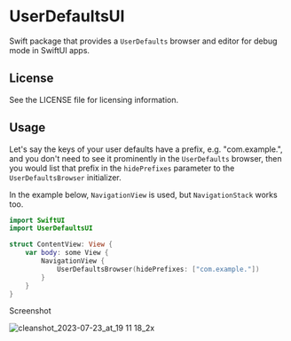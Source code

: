 
# UserDefaultsUI

Swift package that provides a `UserDefaults` browser and editor for debug mode in SwiftUI apps.

## License

See the LICENSE file for licensing information.

## Usage

Let's say the keys of your user defaults have a prefix, e.g. "com.example.", and you don't need to see it prominently in the `UserDefaults` browser, then you would list that prefix in the `hidePrefixes` parameter to the `UserDefaultsBrowser` initializer.

In the example below, `NavigationView` is used, but `NavigationStack` works too.

```swift
import SwiftUI
import UserDefaultsUI

struct ContentView: View {
    var body: some View {
        NavigationView {
            UserDefaultsBrowser(hidePrefixes: ["com.example."])
        }
    }
}
```

Screenshot

![cleanshot_2023-07-23_at_19 11 18_2x](https://github.com/apparata/UserDefaultsUI/assets/384210/b1adf30f-c21e-4e44-8d47-0f07bb2c2eea)
